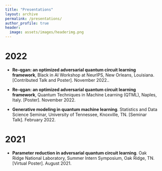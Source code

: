 ```yaml
---
title: "Presentations"
layout: archive
permalink: /presentations/
author_profile: true
header:
  image: assets/images/headerimg.png 
---
```



2022
======

* **Re-qgan: an optimized adversarial quantum circuit learning framework**, Black in AI Workshop at NeurIPS, New Orleans, Louisiana. [Contributed Talk and Poster]. November 2022..

* **Re-qgan: an optimized adversarial quantum circuit learning framework**, Quantum Techniques in Machine Learning (QTML), Naples, Italy. [Poster]. November 2022.

* **Generative modeling in quantum machine learning**. Statistics and Data Science Seminar, University of Tennessee, Knoxville, TN. [Seminar Talk]. February 2022.

2021
======

* **Parameter reduction in adversarial quantum circuit learning**. Oak Ridge National Laboratory, Summer Intern Symposium, Oak Ridge, TN. [Virtual Poster]. August 2021.



